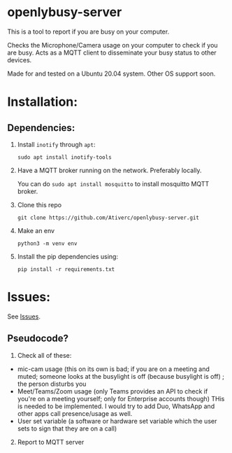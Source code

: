 # openlybusy-server
This is a tool to report if you are busy on your computer. 


Checks the Microphone/Camera usage on your computer to check if you are busy. Acts as a MQTT client to disseminate your busy status to other devices.

Made for and tested on a Ubuntu 20.04 system. Other OS support soon.

# Installation:

## Dependencies:

1. Install `inotify` through `apt`:

    `sudo apt install inotify-tools`

2. Have a MQTT broker running on the network. Preferably locally.

    You can do `sudo apt install mosquitto` to install mosquitto MQTT broker.

3. Clone this repo

    `git clone https://github.com/Ativerc/openlybusy-server.git`

4. Make an env 

    `python3 -m venv env`

5. Install the pip dependencies using:

    `pip install -r requirements.txt`

# Issues:

See [Issues](https://github.com/Ativerc/openlybusy-server/issues).


## Pseudocode?
1. Check all of these:
  * mic-cam usage (this on its own is bad; if you are on a meeting and muted; someone looks at the busylight is off (because busylight is off) ; the person disturbs you
  * Meet/Teams/Zoom usage (only Teams provides an API to check if you're on a meeting yourself; only for Enterprise accounts though) THis is needed to be implemented. I would try to add Duo, WhatsApp and other apps call presence/usage as well.
  * User set variable (a software or hardware set variable which the user sets to sign that they are on a call)
2. Report to MQTT server
